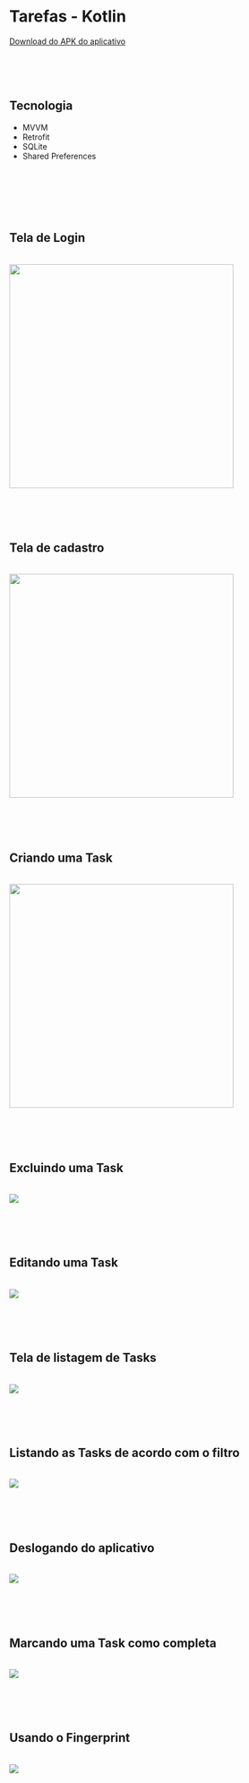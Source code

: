 <h1>Tarefas - Kotlin</h1>

<a href="Prints/app-debug.apk" download="Task.apk">Download do APK do aplicativo</a>

<br><br><br>
<h2>Tecnologia</h2>
<ul>
  <li>MVVM</li>
  <li>Retrofit</li>
  <li>SQLite</li>
  <li>Shared Preferences</li>
</ul>
<br>

<br><br><br>
<h2>Tela de Login</h2>
<br>
<img style="width: 400px" src="Prints/01 Tela Login.png">
<br>

<br><br><br>
<h2>Tela de cadastro</h2>
<br>
<img style="width: 400px" src="Prints/02 Tela Cadastro.png">
<br>

<br><br><br>
<h2>Criando uma Task</h2>
<br>
<img style="width: 400px" src="Prints/03 Tela Criar Task.gif">
<br>

<br><br><br>
<h2>Excluindo uma Task</h2>
<br>
<img src="Prints/04 Excluindo uma Task.gif">
<br>

<br><br><br>
<h2>Editando uma Task</h2>
<br>
<img src="Prints/05 Editando uma tarefa.gif">
<br>

<br><br><br>
<h2>Tela de listagem de Tasks</h2>
<br>
<img src="Prints/06 Tela de listagem.gif">
<br>

<br><br><br>
<h2>Listando as Tasks de acordo com o filtro</h2>
<br>
<img src="Prints/07 Telas de listagem com filtro.gif">
<br>

<br><br><br>
<h2>Deslogando do aplicativo</h2>
<br>
<img src="Prints/08 Deslogar do app.gif">
<br>

<br><br><br>
<h2>Marcando uma Task como completa</h2>
<br>
<img src="Prints/09 Marcando uma task como completa.gif">
<br>

<br><br><br>
<h2>Usando o Fingerprint</h2>
<br>
<img src="Prints/10 Usando fingerprint.gif">
<br>
